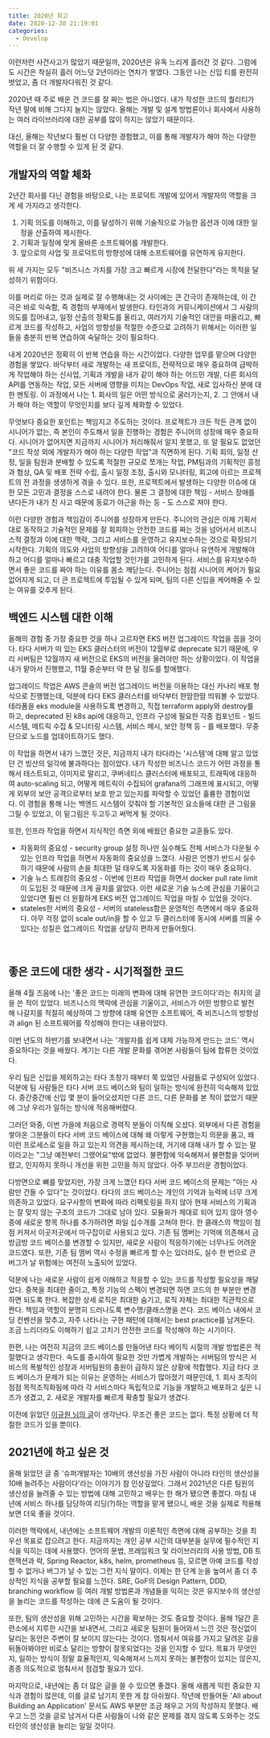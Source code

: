 ```yaml
---
title: 2020년 회고
date: 2020-12-30 21:19:01
categories:
  - Develop
---
```

이런저런 사건사고가 많았기 때문일까, 2020년은 유독 느리게 흘러간 것 같다. 그럼에도 시간은 착실히 흘러 어느덧 2년이라는 연차가 쌓였다. 그동안 나는 신입 티를 완전히 벗었고, 좀 더 개발자다워진 것 같다.

2020년 때 주로 배운 건 코드를 잘 짜는 법은 아니었다. 내가 작성한 코드의 퀄리티가 작년 말에 비해 그다지 늘지는 않았다. 올해는 개발 및 설계 방법론이나 회사에서 사용하는 여러 라이브러리에 대한 공부를 많이 하지는 않았기 때문이다.

대신, 올해는 작년보다 훨씬 더 다양한 경험했고, 이를 통해 개발자가 해야 하는 다양한 역할을 더 잘 수행할 수 있게 된 것 같다.
<br>

## 개발자의 역할 체화

2년간 회사를 다닌 경험을 바탕으로, 나는 프로덕트 개발에 있어서 개발자의 역할을 크게 세 가지라고 생각한다.

1. 기획 의도를 이해하고, 이를 달성하기 위해 기술적으로 가능한 옵션과 이에 대한 일정을 산출하여 제시한다.
2. 기획과 일정에 맞게 올바른 소프트웨어를 개발한다.
3. 앞으로의 사업 및 프로덕트의 방향성에 대해 소프트웨어를 유연하게 유지한다.

위 세 가지는 모두 "비즈니스 가치를 가장 크고 빠르게 시장에 전달한다"라는 목적을 달성하기 위함이다.

이를 머리로 아는 것과 실제로 잘 수행해내는 것 사이에는 큰 간극이 존재하는데, 이 간극은 바로 익숙함, 즉 경험의 부재에서 발생한다. 타인과의 커뮤니케이션에서 그 사람의 의도를 집어내고, 일정 산출의 정확도를 올리고, 여러가지 기술적인 대안을 떠올리고, 빠르게 코드를 작성하고, 사업의 방향성을 적절한 수준으로 고려하기 위해서는 이러한 일들을 충분히 반복 연습하여 숙달하는 것이 필요하다.

내게 2020년은 정확히 이 반복 연습을 하는 시간이었다. 다양한 업무를 맡으며 다양한 경험을 쌓았다. 바닥부터 새로 개발하는 새 프로덕트, 전략적으로 매우 중요하여 급박하게 작업해야 하는 신사업, 기획과 개발을 내가 같이 해야 하는 어드민 개발, 다른 회사의 API를 연동하는 작업, 모든 서버에 영향을 미치는 DevOps 작업, 새로 입사하신 분에 대한 멘토링. 이 과정에서 나는 1. 회사의 일은 어떤 방식으로 굴러가는지, 2. 그 안에서 내가 해야 하는 역할이 무엇인지를 보다 깊게 체화할 수 있었다.

무엇보다 중요한 포인트는 책임지고 주도하는 것이다. 프로젝트가 크든 작든 관계 없이 시니어가 없는, 즉 본인이 주도해서 일을 진행하는 경험은 주니어의 성장에 매우 중요하다. 시니어가 없어지면 지금까지 시니어가 처리해줘서 알지 못했고, 또 알 필요도 없었던 "코드 작성 외에 개발자가 해야 하는 다양한 작업"과 직면하게 된다. 기획 회의, 일정 산정, 일을 팀원과 분배할 수 있도록 적절한 규모로 쪼개는 작업, PM팀과의 기획적인 흥정과 협상, QA 및 배포 전략 수립, 출시 일정 조정, 출시와 모니터링, 회고에 이르는 프로젝트의 전 과정을 생생하게 겪을 수 있다. 또한, 프로젝트에서 발생하는 다양한 이슈에 대한 모든 고민과 결정을 스스로 내려야 한다. 물론 그 결정에 대한 책임 - 서비스 장애를 낸다든가 내가 친 사고 때문에 동료가 야근을 하는 등 - 도 스스로 져야 한다.

이런 다양한 경험과 책임감이 주니어를 성장하게 만든다. 주니어의 관심은 이제 기획서대로 동작하고 기술적인 문제를 잘 회피하는 안전한 코드를 짜는 것을 넘어서서 비즈니스적 결정과 이에 대한 맥락, 그리고 서비스를 운영하고 유지보수하는 것으로 확장되기 시작한다. 기획의 의도와 사업의 방향성을 고려하여 어디를 얼마나 유연하게 개발해야 하고 어디를 얼마나 빠르고 대충 작업할 것인가를 고민하게 된다. 서비스를 유지보수하면서 좋은 코드를 짜야 하는 이유를 몸소 깨닫는다. 주니어는 점점 시니어의 케어가 필요 없어지게 되고, 더 큰 프로젝트에 투입될 수 있게 되며, 팀의 다른 신입을 케어해줄 수 있는 여유를 갖추게 된다.
<br>

## 백엔드 시스템 대한 이해

올해의 경험 중 가장 중요한 것을 하나 고르자면 EKS 버전 업그레이드 작업을 꼽을 것이다. 타다 서버가 떠 있는 EKS 클러스터의 버전이 12월부로 deprecate 되기 때문에, 우리 서버팀은 12월까지 새 버전으로 EKS의 버전을 올려야만 하는 상황이었다. 이 작업을 내가 맡아서 진행했고, 11월 중순부터 약 한 달 정도를 할애했다.

업그레이드 작업은 AWS 콘솔의 버전 업그레이드 버전을 이용하는 대신 카나리 배포 형식으로 진행했는데, 덕분에 타다 EKS 클러스터를 바닥부터 한땀한땀 띄워볼 수 있었다. 테라폼을 eks module을 사용하도록 변경하고, 직접 terraform apply와 destroy를 하고, deprecated 된 k8s api에 대응하고, 인프라 구성에 필요한 각종 컴포넌트 - 빌드 시스템, 메트릭 수집 & 모니터링 시스템, 서비스 메시, 보안 정책 등 - 를 배포했다. 무중단으로 노드를 업데이트하기도 했다.

이 작업을 하면서 내가 느꼈던 것은, 지금까지 내가 타다라는 '시스템'에 대해 알고 있었던 건 빙산의 일각에 불과하다는 점이었다. 내가 작성한 비즈니스 코드가 어떤 과정을 통해서 테스트되고, 이미지로 말리고, 쿠버네티스 클러스터에 배포되고, 트래픽에 대응하여 auto-scaling 되고, 어떻게 메트릭이 수집되어 grafana의 그래프에 표시되고, 어떻게 외부의 보안 공격으로부터 보호 받고 있는지를 파악할 수 있었던 훌륭한 경험이었다. 이 경험을 통해 나는 백엔드 시스템이 갖춰야 할 기본적인 요소들에 대한 큰 그림을 그릴 수 있었고, 이 밑그림은 두고두고 써먹게 될 것이다.

또한, 인프라 작업을 하면서 지식적인 측면 외에 배웠던 중요한 교훈들도 있다.

- 자동화의 중요성 - security group 설정 하나만 실수해도 전체 서비스가 다운될 수 있는 인프라 작업을 하면서 자동화의 중요성을 느꼈다. 사람은 언젠가 반드시 실수하기 때문에 사람의 손을 최대한 덜 태우도록 자동화를 하는 것이 매우 중요하다.
- 기술 뉴스 트래킹의 중요성 - 이번에 인프라 작업을 하면서 docker pull rate limit이 도입된 것 때문에 크게 골치를 앓았다. 이런 새로운 기술 뉴스에 관심을 기울이고 있었다면 훨씬 더 원활하게 EKS 버전 업그레이드 작업을 마칠 수 있었을 것이다.
- stateles한 서버의 중요성 - 서버의 stateless함은 운영적인 측면에서 매우 중요하다. 아무 걱정 없이 scale out/in을 할 수 있고 두 클러스터에 동시에 서버를 띄울 수 있다는 성질은 업그레이드 작업을 상당히 편하게 만들어줬다.
<br>

## 좋은 코드에 대한 생각 - 시기적절한 코드

올해 4월 즈음에 나는 '좋은 코드는 미래의 변화에 대해 유연한 코드이다'라는 취지의 글을 쓴 적이 있었다. 비즈니스의 맥락에 관심을 기울이고, 서비스가 어떤 방향으로 발전해 나갈지를 적절히 예상하여 그 방향에 대해 유연한 소프트웨어, 즉 비즈니스의 방향성과 align 된 소프트웨어를 작성해야 한다는 내용이었다.

이번 년도의 하반기를 보내면서 나는 '개발자를 쉽게 대체 가능하게 만드는 코드' 역시 중요하다는 것을 배웠다. 계기는 다른 개발 문화를 겪어본 사람들이 팀에 합류한 것이었다.

우리 팀은 신입을 제외하고는 타다 초창기 때부터 쭉 있었던 사람들로 구성되어 있었다. 덕분에 팀 사람들은 타다 서버 코드 베이스와 팀이 일하는 방식에 완전히 익숙해져 있었다. 중간중간에 신입 몇 분이 들어오셨지만 다른 코드, 다른 문화를 본 적이 없었기 때문에 그냥 우리가 일하는 방식에 적응해버렸다.

그러던 와중, 이번 가을에 처음으로 경력직 분들이 이직해 오셨다. 외부에서 다른 경험을 쌓아온 그분들이 타다 서버 코드 베이스에 대해 왜 이렇게 구현했는지 의문을 품고, 왜 이런 프로세스로 일을 하고 있는지 의견을 제시하는데, 거기에 대해 내가 할 수 있는 말이라고는 "그냥 예전부터 그랬어요"밖에 없었다. 불편함에 익숙해져서 불편함을 잊어버렸고, 인지하지 못하니 개선을 위한 고민을 하지 않았다. 아주 부끄러운 경험이었다.

다방면으로 뼈를 맞았지만, 가장 크게 느꼈던 타다 서버 코드 베이스의 문제는 "아는 사람만 건들 수 있다"는 것이었다. 타다의 코드 베이스는 개인의 기억과 능력에 너무 크게 의존하고 있었다. 요구사항의 변화에 따라 리팩토링을 하지 않아 현재 서비스의 기획과는 잘 맞지 않는 구조의 코드가 그대로 남아 있다. 모듈화가 제대로 되어 있지 않아 영수증에 새로운 항목 하나를 추가하려면 파일 십수개를 고쳐야 한다. 한 클래스의 책임이 점점 커져서 이곳저곳에서 마구잡이로 사용되고 있다. 기존 팀 멤버는 기억에 의존해서 금방금방 코드 베이스를 변경할 수 있지만, 새로운 사람이 적응하기에는 너무나도 어려운 코드였다. 또한, 기존 팀 멤버 역시 수정을 빠르게 할 수는 있더라도, 실수 한 번으로 큰 버그가 날 위험에는 여전히 노출되어 있었다.

덕분에 나는 새로운 사람이 쉽게 이해하고 적응할 수 있는 코드를 작성할 필요성을 깨달았다. 중복을 최대한 줄이고, 특정 기능의 스펙이 변경되면 하면 코드의 한 부분만 변경하면 되도록 한다. 복잡한 상세 로직은 최대한 숨기고, 로직 자체는 최대한 직관적으로 짠다. 책임과 역할이 분명히 드러나도록 변수명/클래스명을 쓴다. 코드 베이스 내에서 코딩 컨벤션을 맞추고, 자주 나타나는 구현 패턴에 대해서는 best practice를 남겨둔다. 조금 느리더라도 이해하기 쉽고 고치기 안전한 코드를 작성해야 하는 시기이다.

한편, 나는 여전히 지금의 코드 베이스를 만들어낸 타다 베이직 시절의 개발 방법론은 적절했다고 생각한다. 속도를 중시하여 필요한 것만 가볍게 개발하는 서버팀의 방식은 서비스의 폭발적인 성장과 서버팀원의 충원이 급하지 않은 상황에 적합했다. 지금 타다 코드 베이스가 문제가 되는 이유는 운영하는 서비스가 많아졌기 때문인데, 1. 회사 조직이 점점 목적조직화됨에 따라 각 서비스마다 독립적으로 기능을 개발하고 배포하고 싶은 니즈가 생겼고, 2. 새로운 개발자를 빠르게 확충할 필요가 생겼다.

이전에 읽었던 [이규원 님의 글](https://gyuwon.github.io/blog/2020/07/31/what-is-good-code.html?fbclid=IwAR0iQ_n1O9v9Vkn8HI2oEah2phtppZEzFYKtYt_iYsb7x0oQlidzibOnzp0)이 생각난다. 무조건 좋은 코드는 없다. 특정 상황에 더 적절한 코드가 있을 뿐이다.
<br>

## 2021년에 하고 싶은 것

올해 읽었던 글 중 '슈퍼개발자는 10배의 생산성을 가진 사람이 아니라 타인의 생산성을 10배 늘려주는 사람이다'라는 이야기가 참 인상깊었다. 그래서 2021년은 다른 팀원의 생산성을 늘려줄 수 있는 방법에 대해 고민하고 배우는 한 해가 됐으면 좋겠다. 마침 내년에 서비스 하나를 담당하여 리딩(?)하는 역할을 맡게 됐으니, 배운 것을 실제로 적용해보면 더욱 좋을 것이다.

이러한 맥락에서, 내년에는 소프트웨어 개발의 이론적인 측면에 대해 공부하는 것을 최우선 목표로 잡으려고 한다. 지금까지는 개인 공부 시간의 대부분을 실무에 필수적인 지식을 익히는 데에 사용했다. 언어의 문법, 프레임워크 및 라이브러리의 사용 방법, DB 트랜잭션과 락, Spring Reactor, k8s, helm, prometheus 등, 모르면 아예 코드를 작성할 수 없거나 버그가 날 수 있는 그런 지식 말이다. 이제는 한 단계 눈을 높여서 좀 더 추상적인 지식을 공부할 필요를 느낀다. SRE, GoF의 Design Pattern, DDD, branching workflow 등 여러 개발 방법론과 개념들을 익히는 것은 유지보수의 생산성을 늘리는 코드를 작성하는 데에 큰 도움이 될 것이다.

또한, 팀의 생산성을 위해 고민하는 시간을 확보하는 것도 중요할 것이다. 올해 1달간 훈련소에서 지루한 시간을 보내면서, 그리고 새로운 팀원이 들어와서 느낀 것은 정신없이 달리는 동안은 주변이 잘 보이지 않는다는 것이다. 멈춰서서 여유를 가지고 달려온 길을 뒤돌아봐야만 비로소 달리는 방향이 잘못되었다는 것을 인지할 수 있다. 목표가 무엇인지, 일하는 방식이 정말 효율적인지, 익숙해져서 느끼지 못하는 불편함이 있지는 않은지, 종종 의도적으로 멈춰서서 점검할 필요가 있다.

마지막으로, 내년에는 좀 더 많은 글을 쓸 수 있으면 좋겠다. 올해 새롭게 익힌 중요한 지식과 경험이 많은데, 이를 글로 남기지 못한 게 참 아쉬웠다. 작년에 만들어둔 'All about Building an Application' 문서도 AWS 부분만 조금 채우고 거의 작성하지 못했다. 배우고 느낀 것을 글로 남겨서 다른 사람들이 나와 같은 문제를 겪지 않도록 도와주는 것도 타인의 생산성을 늘리는 일일 것이다.